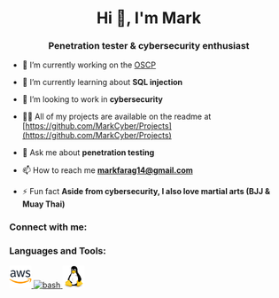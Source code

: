 <h1 align="center">Hi 👋, I'm Mark</h1>
<h3 align="center">Penetration tester & cybersecurity enthusiast</h3>

- 🔭 I’m currently working on the [OSCP](https://www.offsec.com/courses/pen-200/)

- 🌱 I’m currently learning about **SQL injection**

- 👯 I’m looking to work in **cybersecurity**

- 👨‍💻 All of my projects are available on the readme at [https://github.com/MarkCyber/Projects](https://github.com/MarkCyber/Projects)

- 💬 Ask me about **penetration testing**

- 📫 How to reach me **markfarag14@gmail.com**

- ⚡ Fun fact **Aside from cybersecurity, I also love martial arts (BJJ & Muay Thai)**

<h3 align="left">Connect with me:</h3>
<p align="left">
</p>

<h3 align="left">Languages and Tools:</h3>
<p align="left"> <a href="https://aws.amazon.com" target="_blank" rel="noreferrer"> <img src="https://raw.githubusercontent.com/devicons/devicon/master/icons/amazonwebservices/amazonwebservices-original-wordmark.svg" alt="aws" width="40" height="40"/> </a> <a href="https://www.gnu.org/software/bash/" target="_blank" rel="noreferrer"> <img src="https://www.vectorlogo.zone/logos/gnu_bash/gnu_bash-icon.svg" alt="bash" width="40" height="40"/> </a> <a href="https://www.linux.org/" target="_blank" rel="noreferrer"> <img src="https://raw.githubusercontent.com/devicons/devicon/master/icons/linux/linux-original.svg" alt="linux" width="40" height="40"/> </a> </p>

<!--
**MarkCyber/MarkCyber** is a ✨ _special_ ✨ repository because its `README.md` (this file) appears on your GitHub profile.

Here are some ideas to get you started:

- 🔭 I’m currently working on ...
- 🌱 I’m currently learning ...
- 👯 I’m looking to collaborate on ...
- 🤔 I’m looking for help with ...
- 💬 Ask me about ...
- 📫 How to reach me: ...
- 😄 Pronouns: ...
- ⚡ Fun fact: ...
-->
